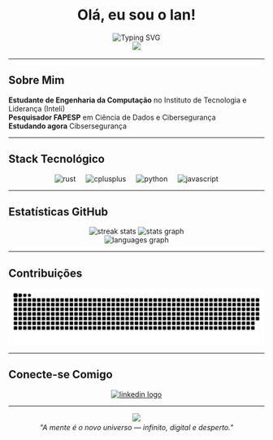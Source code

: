 # <div align="center">Olá, eu sou o Ian!</div>

<div align="center">
  <img src="https://readme-typing-svg.herokuapp.com?font=Fira+Code&size=22&pause=1000&color=663399&center=true&vCenter=true&width=500&lines=Engenheiro+da+Computação;Ciência+de+Dados;Pesquisador+em+Cibersegurança;Desenvolvedor+Full+Stack" alt="Typing SVG" />
</div>

<div align="center">
  <img height="280" src="https://external-content.duckduckgo.com/iu/?u=https%3A%2F%2Fmedia1.tenor.com%2Fm%2FASG0GwwWfPYAAAAC%2Fvaporwave-cowboy-bebop.gif&f=1&nofb=1&ipt=e0c256e9e0dea0a4476f4b29f439f444e3e599da56238cca0310059d9289e27b" />
</div>

---

## Sobre Mim

**Estudante de Engenharia da Computação** no Instituto de Tecnologia e Liderança (Inteli)  
**Pesquisador FAPESP** em Ciência de Dados e Cibersegurança  
**Estudando agora** Cibsersegurança

---

## Stack Tecnológico

<div align="center">
  <img src="https://cdn.jsdelivr.net/gh/devicons/devicon/icons/rust/rust-original.svg" height="40" alt="rust" />
  <img width="12" />
  <img src="https://cdn.jsdelivr.net/gh/devicons/devicon/icons/cplusplus/cplusplus-original.svg" height="40" alt="cplusplus" />
  <img width="12" />
  <img src="https://cdn.jsdelivr.net/gh/devicons/devicon/icons/python/python-original.svg" height="40" alt="python" />
  <img width="12" />
  <img src="https://cdn.jsdelivr.net/gh/devicons/devicon/icons/javascript/javascript-original.svg" height="40" alt="javascript" />
</div>



---

## Estatísticas GitHub

<div align="center">
  <img src="https://github-readme-streak-stats.herokuapp.com?user=ianpsa&locale=pt_BR&mode=daily&theme=dark&hide_border=true&border_radius=5" height="150" alt="streak stats" />
  <img src="https://github-readme-stats.vercel.app/api?username=ianpsa&hide_title=false&hide_rank=false&show_icons=true&include_all_commits=true&count_private=true&disable_animations=false&theme=dark&locale=pt-br&hide_border=true" height="150" alt="stats graph" />
</div>

<div align="center">
  <img src="https://github-readme-stats.vercel.app/api/top-langs?username=ianpsa&locale=pt-br&hide_title=false&layout=compact&card_width=320&langs_count=6&theme=dark&hide_border=true" alt="languages graph" />
</div>



---

## Contribuições

<picture>
  <source media="(prefers-color-scheme: dark)" srcset="https://raw.githubusercontent.com/ianpsa/ianpsa/output/github-snake-dark.svg" />
  <source media="(prefers-color-scheme: light)" srcset="https://raw.githubusercontent.com/ianpsa/ianpsa/output/github-snake.svg" />
  <img alt="github-snake" src="https://raw.githubusercontent.com/ianpsa/ianpsa/output/github-snake.svg" />
</picture>

---

## Conecte-se Comigo

<div align="center">
  <a href="https://www.linkedin.com/in/ian-pereira-simao/" target="_blank">
    <img src="https://img.shields.io/static/v1?message=LinkedIn&logo=linkedin&label=&color=0077B5&logoColor=white&labelColor=&style=for-the-badge" height="35" alt="linkedin logo" />
  </a>
</div>

---

<div align="center">
  <img src="https://profile-counter.glitch.me/ianpsa/count.svg?" />
</div>

<div align="center">
  <i>"A mente é o novo universo — infinito, digital e desperto."</i>
</div>
